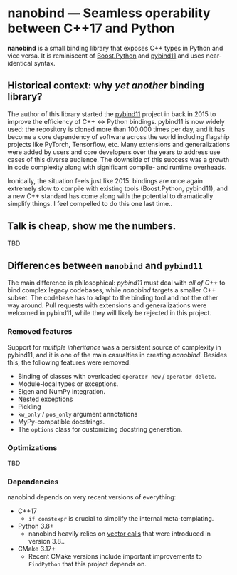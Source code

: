 # nanobind — Seamless operability between C++17 and Python

**nanobind** is a small binding library that exposes C++ types in Python and
vice versa. It is reminiscent of
[Boost.Python](http://www.boost.org/doc/libs/1_58_0/libs/python/doc) and
[pybind11](http://github.com/pybind/pybind11) and uses near-identical syntax.

## Historical context: why _yet another_ binding library?

The author of this library started the
[pybind11](http://github.com/pybind/pybind11) project in back in 2015 to
improve the efficiency of C++ ↔ Python bindings. pybind11 is now widely used:
the repository is cloned more than 100.000 times per day, and it has become a
core dependency of software across the world including flagship projects like
PyTorch, Tensorflow, etc. Many extensions and generalizations were added by
users and core developers over the years to address use cases of this diverse
audience. The downside of this success was a growth in code complexity along
with significant compile- and runtime overheads.

Ironically, the situation feels just like 2015: bindings are once again
extremely slow to compile with existing tools (Boost.Python, pybind11), and a
new C++ standard has come along with the potential to dramatically simplify
things. I feel compelled to do this one last time..

## Talk is cheap, show me the numbers.

TBD

## Differences between `nanobind` and `pybind11`

The main difference is philosophical: _pybind11_ must deal with *all of C++* to
bind complex legacy codebases, while _nanobind_ targets a smaller C++ subset.
The codebase has to adapt to the binding tool and not the other way around.
Pull requests with extensions and generalizations were welcomed in pybind11,
while they will likely be rejected in this project.

### Removed features

Support for _multiple inheritance_ was a persistent source of complexity in
pybind11, and it is one of the main casualties in creating _nanobind_. Besides
this, the following features were removed:

- Binding of classes with overloaded `operator new` / `operator delete`.
- Module-local types or exceptions.
- Eigen and NumPy integration.
- Nested exceptions
- Pickling
- ``kw_only`` / ``pos_only`` argument annotations
- MyPy-compatible docstrings.
- The `options` class for customizing docstring generation.

### Optimizations

TBD

### Dependencies

nanobind depends on very recent versions of everything:

- C++17
  * ``if constexpr`` is crucial to simplify the internal meta-templating.
- Python 3.8+
  * nanobind heavily relies on [vector calls](https://www.python.org/dev/peps/pep-0590)
    that were introduced in version 3.8..
- CMake 3.17+
  * Recent CMake versions include important improvements to `FindPython`
    that this project depends on.

